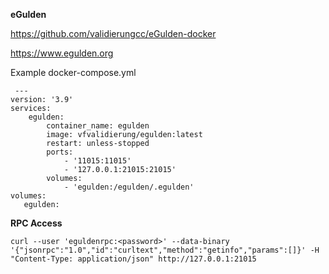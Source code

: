 **eGulden**

https://github.com/validierungcc/eGulden-docker

https://www.egulden.org



Example docker-compose.yml

     ---
    version: '3.9'
    services:
        egulden:
            container_name: egulden
            image: vfvalidierung/egulden:latest
            restart: unless-stopped
            ports:
                - '11015:11015'
                - '127.0.0.1:21015:21015'
            volumes:
                - 'egulden:/egulden/.egulden'
    volumes:
       egulden:

**RPC Access**

    curl --user 'eguldenrpc:<password>' --data-binary '{"jsonrpc":"1.0","id":"curltext","method":"getinfo","params":[]}' -H "Content-Type: application/json" http://127.0.0.1:21015
